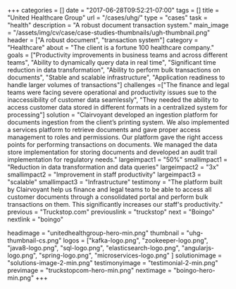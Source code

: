 +++
categories = []
date = "2017-06-28T09:52:21-07:00"
tags = []
title = "United Healthcare Group"
url = "/cases/uhg/"
type = "cases"
task = "health"
description = "A robust document transaction system."
main_image = "/assets/img/cv/case/case-studies-thumbnails/ugh-thumbnail.png"
header = ["A robust document", "transaction system"]
category = "Healthcare"
about = "The client is a fortune 100 healthcare company."
goals = ["Productivity improvements in business teams and across different teams", "Ability to dynamically query data in real time", "Significant time reduction in data transformation", "Ability to perform bulk transactions on documents", "Stable and scalable infrastructure", "Application readiness to handle larger volumes of transactions"]
challenges =["The finance and legal teams were facing severe operational and productivity issues sue to the inaccessibility of customer data seamlessly", "They needed the ability to access customer data stored in different formats in a centralized system for processing"]
solution = "Clairvoyant developed an ingestion platform for documents ingestion from the client’s printing system. We also implemented a services platform to retrieve documents and gave proper access management to roles and permissions. Our platform gave the right access points for performing transactions on documents. We managed the data store implementation for storing documents and developed an audit trail implementation for regulatory needs."
largeimpact1 = "50%"
smallimpact1 = "Reduction in data transformation and data queries"
largeimpact2 = "3x"
smallimpact2 = "Improvement in staff productivity"
largeimpact3 = "scalable"
smallimpact3 = "Infrastructure"
testimony = "The platform built by Clairvoyant help us finance and legal teams to be able to access all customer documents through a consolidated portal and perform bulk transactions on them. This significantly increases our staff's productivity."
previous = "Truckstop.com"
previouslink = "truckstop"
next = "Boingo"
nextlink = "boingo"

headimage = "unitedhealthgroup-hero-min.png"
thumbnail = "uhg-thumbnail-cs.png"
logos = ["kafka-logo.png", "zookeeper-logo.png", "java8-logo.png", "sql-logo.png", "elasticsearch-logo.png", "angularjs-logo.png", "spring-logo.png", "microservices-logo.png" ]
solutionimage = "solutions-image-2-min.png"
testimonyimage = "testimonial-2-min.png"
previmage = "truckstopcom-hero-min.png"
nextimage = "boingo-hero-min.png"
+++